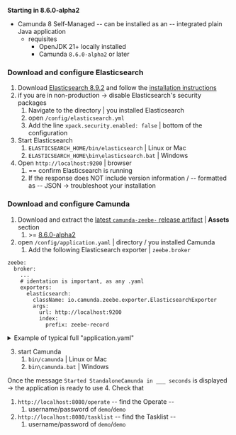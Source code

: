 ---
---

**Starting in 8.6.0-alpha2**

* Camunda 8 Self-Managed -- can be installed as an -- integrated plain Java application
  * requisites
    * OpenJDK 21+ locally installed
    * Camunda `8.6.0-alpha2` or later

### Download and configure Elasticsearch

1. Download [Elasticsearch 8.9.2](https://www.elastic.co/downloads/past-releases/elasticsearch-8-9-2) and follow the [installation instructions](https://www.elastic.co/guide/en/elasticsearch/reference/8.9/targz.html)
2. if you are in non-production -> disable Elasticsearch's security packages
   1. Navigate to the directory | you installed Elasticsearch
   2. open `/config/elasticsearch.yml`
   3. Add the line `xpack.security.enabled: false` | bottom of the configuration
3. Start Elasticsearch
   1. `ELASTICSEARCH_HOME/bin/elasticsearch` | Linux or Mac
   2. `ELASTICSEARCH_HOME\bin\elasticsearch.bat` | Windows
4. Open `http://localhost:9200` | browser
   1. == confirm Elasticsearch is running
   2. If the response does NOT include version information / -- formatted as -- JSON -> troubleshoot your installation

### Download and configure Camunda

1. Download and extract the [latest `camunda-zeebe-` release artifact](https://github.com/camunda/camunda/releases) | **Assets** section
   1. \>= [8.6.0-alpha2](https://github.com/camunda/camunda/releases/tag/8.6.0-alpha2)
2. open `/config/application.yaml` | directory / you installed Camunda
   1. Add the following Elasticsearch exporter | `zeebe.broker`

```
zeebe:
  broker:
    ...
    # identation is important, as any .yaml
    exporters:
      elasticsearch:
        className: io.camunda.zeebe.exporter.ElasticsearchExporter
        args:
          url: http://localhost:9200
          index:
            prefix: zeebe-record
```

<details>
<summary>Example of typical full "application.yaml"</summary>

```
zeebe:
  broker:
    gateway:
      # Enable the embedded gateway to start on broker startup.
      # This setting can also be overridden using the environment variable ZEEBE_BROKER_GATEWAY_ENABLE.
      enable: true

      network:
        # Sets the port the embedded gateway binds to.
        # This setting can also be overridden using the environment variable ZEEBE_BROKER_GATEWAY_NETWORK_PORT.
        port: 26500

      security:
        # Enables TLS authentication between clients and the gateway
        # This setting can also be overridden using the environment variable ZEEBE_BROKER_GATEWAY_SECURITY_ENABLED.
        enabled: false
        authentication:
          # Controls which authentication mode is active, supported modes are 'none' and 'identity'.
          # If 'identity' is set, authentication will be done using camunda-identity, which needs to
          # be configured in the corresponding subsection. See also https://docs.camunda.io/docs/self-managed/identity/what-is-identity/ .
          # This setting can also be overridden using the environment variable ZEEBE_BROKER_GATEWAY_SECURITY_AUTHENTICATION_MODE.
          mode: none

    network:
      # Controls the default host the broker should bind to. Can be overwritten on a
      # per-binding basis for client, management and replication
      # This setting can also be overridden using the environment variable ZEEBE_BROKER_NETWORK_HOST.
      host: 0.0.0.0

    data:
      # Specify a directory in which data is stored.
      # This setting can also be overridden using the environment variable ZEEBE_BROKER_DATA_DIRECTORY.
      directory: data
      # The size of data log segment files.
      # This setting can also be overridden using the environment variable ZEEBE_BROKER_DATA_LOGSEGMENTSIZE.
      logSegmentSize: 128MB
      # How often we take snapshots of streams (time unit)
      # This setting can also be overridden using the environment variable ZEEBE_BROKER_DATA_SNAPSHOTPERIOD.
      snapshotPeriod: 15m

    cluster:
      # Specifies the Zeebe cluster size.
      # This can also be overridden using the environment variable ZEEBE_BROKER_CLUSTER_CLUSTERSIZE.
      clusterSize: 1
      # Controls the replication factor, which defines the count of replicas per partition.
      # This can also be overridden using the environment variable ZEEBE_BROKER_CLUSTER_REPLICATIONFACTOR.
      replicationFactor: 1
      # Controls the number of partitions, which should exist in the cluster.
      # This can also be overridden using the environment variable ZEEBE_BROKER_CLUSTER_PARTITIONSCOUNT.
      partitionsCount: 1

    threads:
      # Controls the number of non-blocking CPU threads to be used.
      # WARNING: You should never specify a value that is larger than the number of physical cores
      # available. Good practice is to leave 1-2 cores for ioThreads and the operating
      # system (it has to run somewhere). For example, when running Zeebe on a machine
      # which has 4 cores, a good value would be 2.
      # This setting can also be overridden using the environment variable ZEEBE_BROKER_THREADS_CPUTHREADCOUNT
      cpuThreadCount: 2
      # Controls the number of io threads to be used.
      # This setting can also be overridden using the environment variable ZEEBE_BROKER_THREADS_IOTHREADCOUNT
      ioThreadCount: 2

    exporters:
      elasticsearch:
        className: io.camunda.zeebe.exporter.ElasticsearchExporter
        args:
          url: http://localhost:9200
          index:
            prefix: zeebe-record

camunda:
  # Operate configuration properties
  operate:
    # Set operate username and password.
    # If user with <username> does not exists it will be created.
    # Default: demo/demo
    #username:
    #password:
    # ELS instance to store Operate data
    elasticsearch:
      # Cluster name
      clusterName: elasticsearch
      # URL
      url: http://localhost:9200
    # Zeebe instance
    zeebe:
      # Gateway address
      gatewayAddress: localhost:26500
    # ELS instance to export Zeebe data to
    zeebeElasticsearch:
      # Cluster name
      clusterName: elasticsearch
      # URL
      url: http://localhost:9200
      # Index prefix, configured in Zeebe Elasticsearch exporter
      prefix: zeebe-record
  # Tasklist configuration properties
  tasklist:
    # Set Tasklist username and password.
    # If user with <username> does not exists it will be created.
    # Default: demo/demo
    #username:
    #password:
    # ELS instance to store Tasklist data
    elasticsearch:
      # Cluster name
      clusterName: elasticsearch
      # URL
      url: http://localhost:9200
    # Zeebe instance
    zeebe:
      # Gateway address
      gatewayAdress: localhost:26500
    # ELS instance to export Zeebe data to
    zeebeElasticsearch:
      # Cluster name
      clusterName: elasticsearch
      # Url
      url: http://localhost:9200
      # Index prefix, configured in Zeebe Elasticsearch exporter
      prefix: zeebe-record

```

</details>

3. start Camunda
   1. `bin/camunda` | Linux or Mac
   2. `bin\camunda.bat` | Windows

Once the message `Started StandaloneCamunda in ___ seconds` is displayed -> the application is ready to use
4. Check that
   1. `http://localhost:8080/operate`  -- find the Operate --
      1. username/password of `demo`/`demo`
   2. `http://localhost:8080/tasklist`  -- find the Tasklist --
      1. username/password of `demo`/`demo`
